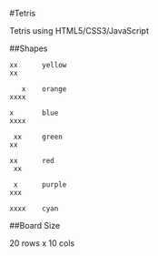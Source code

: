 #Tetris

Tetris using HTML5/CSS3/JavaScript

##Shapes

````
xx		yellow
xx

   x	orange
xxxx

x		blue
xxxx

 xx		green
xx

xx		red
 xx

 x		purple
xxx

xxxx	cyan
````

##Board Size

20 rows x 10 cols